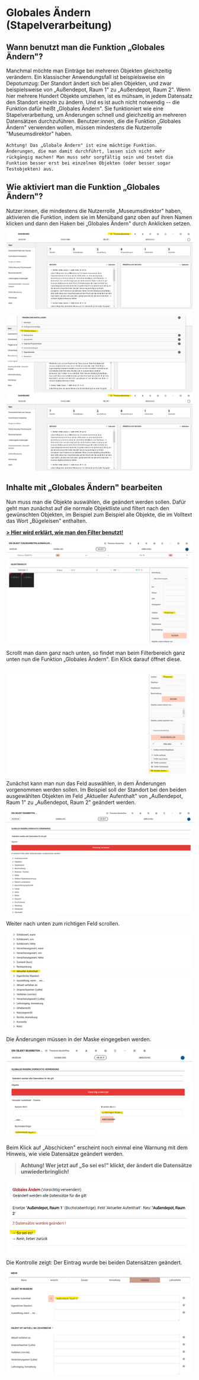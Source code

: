 Globales Ändern (Stapelverarbeitung)
====================================

Wann benutzt man die Funktion „Globales Ändern"?
------------------------------------------------

Manchmal möchte man Einträge bei mehreren Objekten gleichzeitig
verändern. Ein klassischer Anwendungsfall ist beispielsweise ein
Depotumzug: Der Standort ändert sich bei allen Objekten, und zwar
beispielsweise von „Außendepot, Raum 1" zu „Außendepot, Raum 2". Wenn
hier mehrere Hundert Objekte umziehen, ist es mühsam, in jedem Datensatz
den Standort einzeln zu ändern. Und es ist auch nicht notwendig -- die
Funktion dafür heißt „Globales Ändern". Sie funktioniert wie eine
Stapelverarbeitung, um Änderungen schnell und gleichzeitig an mehreren
Datensätzen durchzuführen. Benutzer:innen, die die Funktion „Globales
Ändern" verwenden wollen, müssen mindestens die Nutzerrolle
"Museumsdirektor" haben.

```admonish warning
Achtung! Das „Globale Ändern" ist eine mächtige Funktion.
Änderungen, die man damit durchführt, lassen sich nicht mehr
rückgängig machen! Man muss sehr sorgfältig sein und testet die
Funktion besser erst bei einzelnen Objekten (oder besser sogar
Testobjekten) aus.
```

Wie aktiviert man die Funktion „Globales Ändern"?
-------------------------------------------------

Nutzer:innen, die mindestens die Nutzerrolle „Museumsdirektor" haben,
aktivieren die Funktion, indem sie im Menüband ganz oben auf ihren Namen
klicken und dann den Haken bei „Globales Ändern" durch Anklicken setzen.

![](../../../assets/musdb/objects-list/persoenliche_Einstellungen_bearbeiten.png)

![](../../../assets/musdb/objects-list/globales_aendern_aktivieren.png)
![](../../../assets/musdb/objects-list/persoenliche_Einstellungen_bearbeiten.png)

Inhalte mit „Globales Ändern" bearbeiten
----------------------------------------

Nun muss man die Objekte auswählen, die geändert werden sollen. Dafür
geht man zunächst auf die normale Objektliste und filtert nach den
gewünschten Objekten, im Beispiel zum Beispiel alle Objekte, die im
Volltext das Wort „Bügeleisen" enthalten.

[**\> Hier wird erklärt, wie man den Filter
benutzt!**](../../Objektsuche/Filtern.md)

![](../../../assets/musdb/objects-list/filtern_Buegeleisen_Volltext.png)

Scrollt man dann ganz nach unten, so findet man beim Filterbereich ganz
unten nun die Funktion „Globales Ändern". Ein Klick darauf öffnet diese.

 ![](../../../assets/musdb/objects-list/globales_aendern_1.png)

Zunächst kann man nun das Feld auswählen, in dem Änderungen vorgenommen
werden sollen. Im Beispiel soll der Standort bei den beiden ausgewählten
Objekten im Feld „Aktueller Aufenthalt" von „Außendepot, Raum 1" zu
„Außendepot, Raum 2" geändert werden.

![](../../../assets/musdb/objects-list/globales_aendern_2.png)

Weiter nach unten zum richtigen Feld scrollen.

![](../../../assets/musdb/objects-list/globales_aendern_3.png)

Die Änderungen müssen in der Maske eingegeben werden.

![](../../../assets/musdb/objects-list/globales_aendern_4.png)

Beim Klick auf „Abschicken" erscheint noch einmal eine Warnung mit dem
Hinweis, wie viele Datensätze geändert werden.

> **Achtung! Wer jetzt auf „So sei es!" klickt, der ändert die
> Datensätze unwiederbringlich!**

![](../../../assets/musdb/objects-list/globales_aendern_5.png)

Die Kontrolle zeigt: Der Eintrag wurde bei beiden Datensätzen geändert.

![](../../../assets/musdb/objects-list/feld_aktueller_aufenthalt.png)
